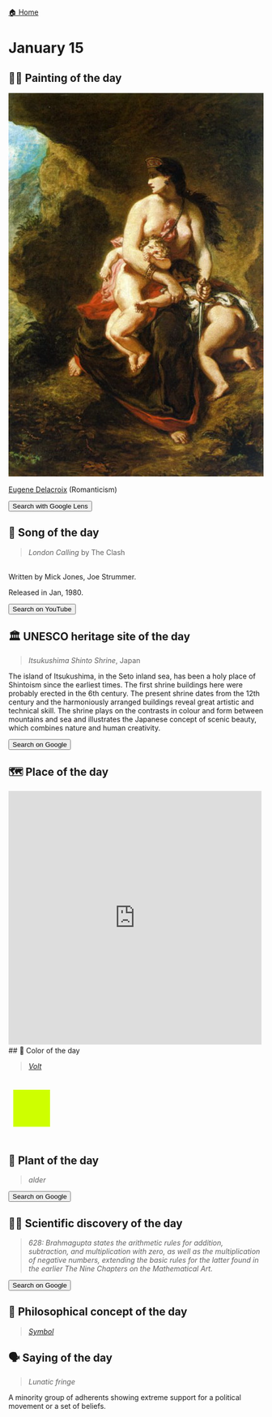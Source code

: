 
[🏠 Home](../../index.md)

# January 15

## 🧑‍🎨 Painting of the day

<img width="600" src="../img/Eugene_Delacroix_1.jpg">

[Eugene Delacroix](https://en.wikipedia.org/wiki/Eugène_Delacroix) (Romanticism)

<button class="btn btn-success"
onclick=" window.open('https://lens.google.com/uploadbyurl?url=https://iretes.github.io/one-a-day/data/img/Eugene_Delacroix_1.jpg','_blank')">
Search with Google Lens
</button>

## 🎼 Song of the day

> *London Calling*
by The Clash

<br />Written by Mick Jones, Joe Strummer.

Released in Jan, 1980.

<button class="btn btn-success"
onclick=" window.open('http://www.youtube.com/search?q=London Calling by The Clash','_blank')">
Search on YouTube
</button>

## 🏛️ UNESCO heritage site of the day

> *Itsukushima Shinto Shrine*, Japan

<p>The island of Itsukushima, in the Seto inland sea, has been a holy place of Shintoism since the earliest times. The first shrine buildings here were probably erected in the 6th century. The present shrine dates from the 12th century and the harmoniously arranged buildings reveal great artistic and technical skill. The shrine plays on the contrasts in colour and form between mountains and sea and illustrates the Japanese concept of scenic beauty, which combines nature and human creativity.</p>

<button class="btn btn-success"
onclick=" window.open('http://www.google.com/search?q=Itsukushima Shinto Shrine','_blank')">
Search on Google
</button>

## 🗺️ Place of the day

<iframe
src="https://www.mapcrunch.com"
name="mapcrunch"
width="500"
height="500"
allowTransparency="true"
scrolling="no"
frameborder="0"
>
</iframe>
## 🎨 Color of the day

> *[Volt](https://en.wikipedia.org/wiki/Lime_(color)#Volt)*

<div style="color:#CEFF00; font-size: 100px;">&#9632;</div>

## 🌿 Plant of the day

> *alder*

<button class="btn btn-success"
onclick=" window.open('http://www.google.com/search?q=alder','_blank')">
Search on Google
</button>

## 🧑‍🔬 Scientific discovery of the day

> *628: Brahmagupta states the arithmetic rules for addition, subtraction, and multiplication with zero, as well as the multiplication of negative numbers, extending the basic rules for the latter found in the earlier The Nine Chapters on the Mathematical Art.*

<button class="btn btn-success"
onclick=" window.open('http://www.google.com/search?q=628: Brahmagupta states the arithmetic rules for addition, subtraction, and multiplication with zero, as well as the multiplication of negative numbers, extending the basic rules for the latter found in the earlier The Nine Chapters on the Mathematical Art.','_blank')">
Search on Google
</button>

## 💭 Philosophical concept of the day

> *[Symbol](https://en.wikipedia.org/wiki/Symbol_(formal))*

## 🗣️ Saying of the day

> *Lunatic fringe*


  A minority group of adherents showing extreme support for a political  movement or a set of beliefs.
